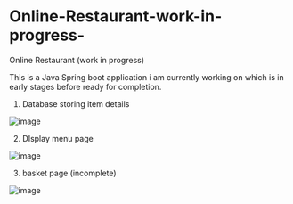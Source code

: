 # Online-Restaurant-work-in-progress-
Online Restaurant (work in progress)


This is a Java Spring boot application i am currently working on which is in early stages before ready for completion.






1) Database storing item details 

![image](https://user-images.githubusercontent.com/73298685/189692187-db1ddff4-baf8-4378-b482-82561c7ea978.png)

2) DIsplay menu page 

![image](https://user-images.githubusercontent.com/73298685/189692699-5bc832d7-35f8-4755-9bde-ddd48e1e3033.png)


3) basket page (incomplete)

![image](https://user-images.githubusercontent.com/73298685/189693231-e46edf75-d816-4c71-8e9b-c4c158e02f58.png)



